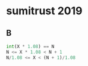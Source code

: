 # sumitrust 2019

## B

```py
int(X * 1.08) == N
N <= X * 1.08 < N + 1
N/1.08 <= X < (N + 1)/1.08
```
